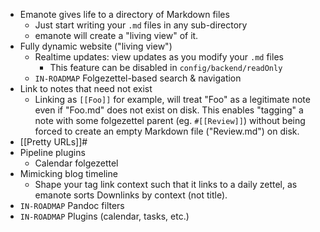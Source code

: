 - Emanote gives life to a directory of Markdown files
  - Just start writing your `.md` files in any sub-directory
  - emanote will create a "living view" of it.
- Fully dynamic website ("living view")
  - Realtime updates: view updates as you modify your `.md` files
    - This feature can be disabled in `config/backend/readOnly`
  - `IN-ROADMAP` Folgezettel-based search & navigation
- Link to notes that need not exist
  - Linking as `[[Foo]]` for example, will treat "Foo" as a legitimate note even if "Foo.md" does not exist on disk. This enables "tagging" a note with some folgezettel parent (eg. `#[[Review]]`) without being forced to create an empty Markdown file ("Review.md") on disk.
- [[Pretty URLs]]#
- Pipeline plugins
  - Calendar folgezettel
- Mimicking blog timeline
  - Shape your tag link context such that it links to a daily zettel, as emanote sorts Downlinks by context (not title).
- `IN-ROADMAP` Pandoc filters 
- `IN-ROADMAP` Plugins (calendar, tasks, etc.)
